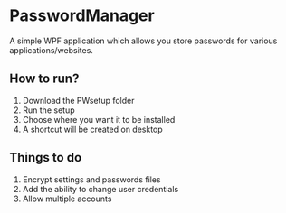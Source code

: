 # PasswordManager
A simple WPF application which allows you store passwords for various applications/websites.
## How to run?
  1. Download the PWsetup folder
  2. Run the setup
  3. Choose where you want it to be installed
  4. A shortcut will be created on desktop
## Things to do
  1. Encrypt settings and passwords files
  2. Add the ability to change user credentials
  3. Allow multiple accounts
